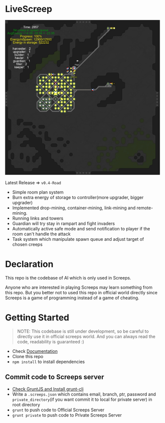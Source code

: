 ﻿# LiveScreep

![Bunker layout in simulation](img/bunker.jpg)

Latest Release => `v0.4-Road`

* Simple room plan system
* Burn extra energy of storage to controller(more upgrader, bigger upgrader)
* Implemented drop-mining, container-mining, link-mining and remote-mining.
* Running links and towers
* Guardian will try stay in rampart and fight invaders
* Automatically active safe mode and send notification to player if the room can't handle the attack
* Task system which manipulate spawn queue and adjust target of chosen creeps

# Declaration

This repo is the codebase of AI which is only used in Screeps.

Anyone who are interested in playing Screeps may learn something from this repo. But you better not to used this repo in official world directly since Screeps is a game of programming instead of a game of cheating.

# Getting Started

> NOTE: This codebase is still under development, so be careful to directly use it in official screeps world.
> And you can always read the code, readability is guaranteed :)

* Check [Documentation](https://github.com/LuckyKoala/LiveScreep/wiki)
* Clone this repo
* `npm install` to install dependencies

## Commit code to Screeps server

* [Check GruntJS and Install grunt-cli](https://gruntjs.com/getting-started)
* Write a `.screeps.json` which contains email, branch, ptr, password and `private_directory`(if you want commit it to local for private server) in root directory
* `grunt` to push code to Official Screeps Server
* `grunt private` to push code to Private Screeps Server
